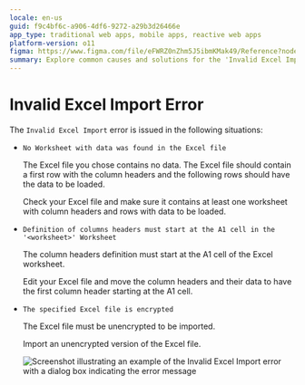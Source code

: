 ```yaml
---
locale: en-us
guid: f9c4bf6c-a906-4df6-9272-a29b3d26466e
app_type: traditional web apps, mobile apps, reactive web apps
platform-version: o11
figma: https://www.figma.com/file/eFWRZ0nZhm5J5ibmKMak49/Reference?node-id=609:440
summary: Explore common causes and solutions for the 'Invalid Excel Import' error in OutSystems 11 (O11).
---
```

# Invalid Excel Import Error

The `Invalid Excel Import` error is issued in the following situations:

* `No Worksheet with data was found in the Excel file`
  
    The Excel file you chose contains no data. The Excel file should contain a first row with the column headers and the following rows should have the data to be loaded.

    Check your Excel file and make sure it contains at least one worksheet with column headers and rows with data to be loaded.

* `Definition of columns headers must start at the A1 cell in the '<worksheet>' Worksheet`
  
    The column headers definition must start at the A1 cell of the Excel worksheet.

    Edit your Excel file and move the column headers and their data to have the first column header starting at the A1 cell.

* `The specified Excel file is encrypted`

    The Excel file must be unencrypted to be imported.

    Import an unencrypted version of the Excel file.

    ![Screenshot illustrating an example of the Invalid Excel Import error with a dialog box indicating the error message](images/invalid-excel-import.png "Invalid Excel Import Error Example")
